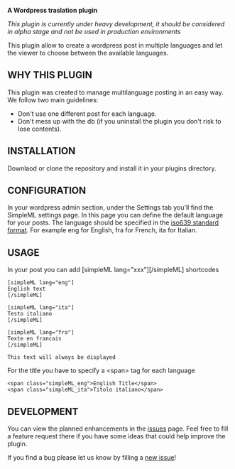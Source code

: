 __A Wordpress traslation plugin__

*This plugin is currently under heavy development, it should be considered
in alpha stage and not be used in production environments*

This plugin allow to create a wordpress post in multiple languages
and let the viewer to choose between the available languages.

WHY THIS PLUGIN
---------------

This plugin was created to manage multilanguage posting in an easy way.
We follow two main guidelines:
* Don't use one different post for each language.
* Don't mess up with the db (if you uninstall the plugin you don't risk to lose contents).


INSTALLATION
------------

Downlaod or clone the repository and install it in your plugins directory.

CONFIGURATION
-------------

In your wordpress admin section, under the Settings tab you'll find the
SimpleML settings page. In this page you can define the default language
for your posts. The language should be specified in the [iso639 standard
format](http://www.w3.org/WAI/ER/IG/ert/iso639.htm). For example eng for
English, fra for French, ita for Italian.

USAGE
-----

In your post you can add [simpleML lang="xxx"][/simpleML] shortcodes

    [simpleML lang="eng"]
    English text
    [/simpleML]

    [simpleML lang="ita"]
    Testo italiano
    [/simpleML]

    [simpleML lang="fra"]
    Texte en francais
    [/simpleML]

    This text will always be displayed

For the title you have to specify a \<span\> tag for each language

    <span class="simpleML_eng">English Title</span>
    <span class="simpleML_ita">Titolo italiano</span>

DEVELOPMENT
-----------

You can view the planned enhancements in the [issues](https://github.com/stonedz/simpleML/issues?labels=enhancement)
page. Feel free to fill a feature request there if you have some ideas that could help improve
the plugin.

If you find a bug please let us know by filling a [new issue](https://github.com/stonedz/simpleML/issues/new)!
